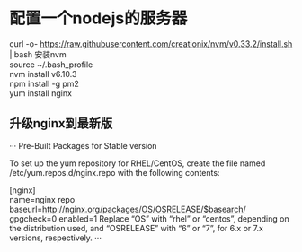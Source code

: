 # 配置一个nodejs的服务器  


curl -o- https://raw.githubusercontent.com/creationix/nvm/v0.33.2/install.sh | bash  安装nvm  
source ~/.bash_profile  
nvm install v6.10.3  
npm install -g pm2  
yum install nginx  



## 升级nginx到最新版  
···
Pre-Built Packages for Stable version

To set up the yum repository for RHEL/CentOS, create the file named /etc/yum.repos.d/nginx.repo with the following contents:

[nginx]  
name=nginx repo  
baseurl=http://nginx.org/packages/OS/OSRELEASE/$basearch/
gpgcheck=0
enabled=1
Replace “OS” with “rhel” or “centos”, depending on the distribution used, and “OSRELEASE” with “6” or “7”, for 6.x or 7.x versions, respectively.
···


